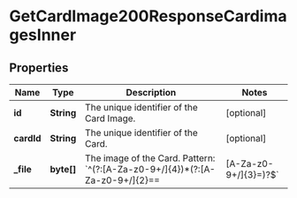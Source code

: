 

# GetCardImage200ResponseCardimagesInner


## Properties

| Name | Type | Description | Notes |
|------------ | ------------- | ------------- | -------------|
|**id** | **String** | The unique identifier of the Card Image. |  [optional] |
|**cardId** | **String** | The unique identifier of the Card. |  [optional] |
|**_file** | **byte[]** | The image of the Card.  Pattern: &#x60;^(?:[A-Za-z0-9+/]{4})*(?:[A-Za-z0-9+/]{2}&#x3D;&#x3D;|[A-Za-z0-9+/]{3}&#x3D;)?$&#x60;  |  [optional] |



